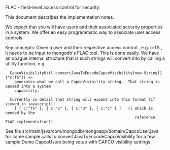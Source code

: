 FLAC - field-level access control for security.

This document describes the implementation notes.

We expect that you will have users and their associated security properties in a system.  We offer an easy programmatic way
to associate user access controls.

Key concepts:
  Given a user and their respective access control , e.g. c:TS , it needs to be input to mongodb's FLAC tool.
  This is done easily.  We have an opague internal structure that is such strings will convert into by calling
  a utility function, e.g.

      CapcoVisibilityUtil.convertJavaToEncodeCapcoVisibility(new String[]{"c:TS"}) =>
        generates what we call a CapcoVisibility string.  That string is passed into a system
        capability.

      Currently in detail that string will expand into this format (if viewed in javascript):
      	[ { c:"TS" }, { c:"S" }, { c:"U" }, { c:"C" } ]   (( which is needed by the
                                                             reference FLAC implementation))

 
   See file src/main/java/com/mongodb/mongoapp/domain/CapcoUser.java
   for some sample calls to convertJavaToEncodeCapcoVisibility  for a few sample Demo CapcoUsers being setup with
   CAPCO visibility settings.
   